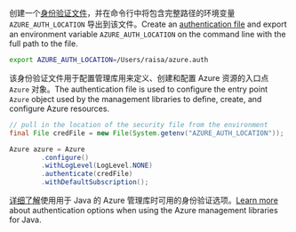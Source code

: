 <span data-ttu-id="43bc8-101">创建一个[身份验证文件](../java-sdk-azure-authenticate.md#mgmt-file)，并在命令行中将包含完整路径的环境变量 `AZURE_AUTH_LOCATION` 导出到该文件。</span><span class="sxs-lookup"><span data-stu-id="43bc8-101">Create an [authentication file](../java-sdk-azure-authenticate.md#mgmt-file) and export an environment variable `AZURE_AUTH_LOCATION` on the command line with the full path to the file.</span></span>

```bash
export AZURE_AUTH_LOCATION=/Users/raisa/azure.auth
```

<span data-ttu-id="43bc8-102">该身份验证文件用于配置管理库用来定义、创建和配置 Azure 资源的入口点 `Azure` 对象。</span><span class="sxs-lookup"><span data-stu-id="43bc8-102">The authentication file is used to configure the entry point `Azure` object used by the management libraries to define, create, and configure Azure resources.</span></span>

```java
// pull in the location of the security file from the environment 
final File credFile = new File(System.getenv("AZURE_AUTH_LOCATION"));

Azure azure = Azure
        .configure()
        .withLogLevel(LogLevel.NONE)
        .authenticate(credFile)
        .withDefaultSubscription();
```

<span data-ttu-id="43bc8-103">[详细了解](../java-sdk-azure-authenticate.md#mgmt-auth)使用用于 Java 的 Azure 管理库时可用的身份验证选项。</span><span class="sxs-lookup"><span data-stu-id="43bc8-103">[Learn more](../java-sdk-azure-authenticate.md#mgmt-auth) about authentication options when using the Azure management libraries for Java.</span></span>